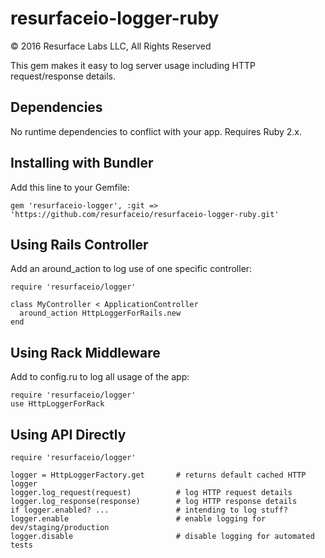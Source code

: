 # resurfaceio-logger-ruby
&copy; 2016 Resurface Labs LLC, All Rights Reserved

This gem makes it easy to log server usage including HTTP request/response details.

## Dependencies

No runtime dependencies to conflict with your app. Requires Ruby 2.x.

## Installing with Bundler

Add this line to your Gemfile:

    gem 'resurfaceio-logger', :git => 'https://github.com/resurfaceio/resurfaceio-logger-ruby.git'

## Using Rails Controller

Add an around_action to log use of one specific controller:

    require 'resurfaceio/logger'

    class MyController < ApplicationController
      around_action HttpLoggerForRails.new
    end

## Using Rack Middleware

Add to config.ru to log all usage of the app:

    require 'resurfaceio/logger'
    use HttpLoggerForRack

## Using API Directly

    require 'resurfaceio/logger'

    logger = HttpLoggerFactory.get       # returns default cached HTTP logger
    logger.log_request(request)          # log HTTP request details
    logger.log_response(response)        # log HTTP response details
    if logger.enabled? ...               # intending to log stuff?
    logger.enable                        # enable logging for dev/staging/production
    logger.disable                       # disable logging for automated tests
